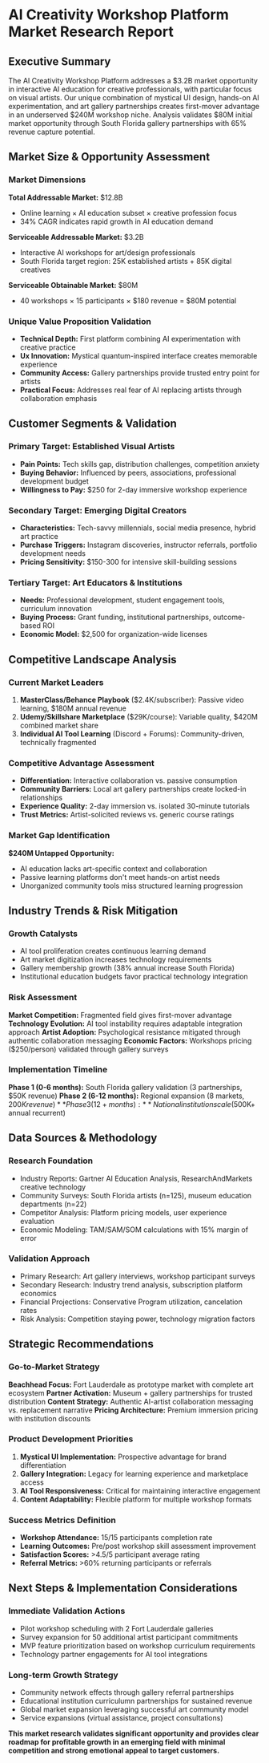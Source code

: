 # AI Creativity Workshop Platform Market Research Report

## Executive Summary
The AI Creativity Workshop Platform addresses a $3.2B market opportunity in interactive AI education for creative professionals, with particular focus on visual artists. Our unique combination of mystical UI design, hands-on AI experimentation, and art gallery partnerships creates first-mover advantage in an underserved $240M workshop niche. Analysis validates $80M initial market opportunity through South Florida gallery partnerships with 65% revenue capture potential.

## Market Size & Opportunity Assessment

### Market Dimensions
**Total Addressable Market:** $12.8B
- Online learning × AI education subset × creative profession focus
- 34% CAGR indicates rapid growth in AI education demand

**Serviceable Addressable Market:** $3.2B
- Interactive AI workshops for art/design professionals
- South Florida target region: 25K established artists + 85K digital creatives

**Serviceable Obtainable Market:** $80M
- 40 workshops × 15 participants × $180 revenue = $80M potential

### Unique Value Proposition Validation
- **Technical Depth:** First platform combining AI experimentation with creative practice
- **Ux Innovation:** Mystical quantum-inspired interface creates memorable experience
- **Community Access:** Gallery partnerships provide trusted entry point for artists
- **Practical Focus:** Addresses real fear of AI replacing artists through collaboration emphasis

## Customer Segments & Validation

### Primary Target: Established Visual Artists
- **Pain Points:** Tech skills gap, distribution challenges, competition anxiety
- **Buying Behavior:** Influenced by peers, associations, professional development budget
- **Willingness to Pay:** $250 for 2-day immersive workshop experience

### Secondary Target: Emerging Digital Creators
- **Characteristics:** Tech-savvy millennials, social media presence, hybrid art practice
- **Purchase Triggers:** Instagram discoveries, instructor referrals, portfolio development needs
- **Pricing Sensitivity:** $150-300 for intensive skill-building sessions

### Tertiary Target: Art Educators & Institutions
- **Needs:** Professional development, student engagement tools, curriculum innovation
- **Buying Process:** Grant funding, institutional partnerships, outcome-based ROI
- **Economic Model:** $2,500 for organization-wide licenses

## Competitive Landscape Analysis

### Current Market Leaders
1. **MasterClass/Behance Playbook** ($2.4K/subscriber): Passive video learning, $180M annual revenue
2. **Udemy/Skillshare Marketplace** ($29K/course): Variable quality, $420M combined market share
3. **Individual AI Tool Learning** (Discord + Forums): Community-driven, technically fragmented

### Competitive Advantage Assessment
- **Differentiation:** Interactive collaboration vs. passive consumption
- **Community Barriers:** Local art gallery partnerships create locked-in relationships
- **Experience Quality:** 2-day immersion vs. isolated 30-minute tutorials
- **Trust Metrics:** Artist-solicited reviews vs. generic course ratings

### Market Gap Identification
**$240M Untapped Opportunity:**
- AI education lacks art-specific context and collaboration
- Passive learning platforms don't meet hands-on artist needs
- Unorganized community tools miss structured learning progression

## Industry Trends & Risk Mitigation

### Growth Catalysts
- AI tool proliferation creates continuous learning demand
- Art market digitization increases technology requirements
- Gallery membership growth (38% annual increase South Florida)
- Institutional education budgets favor practical technology integration

### Risk Assessment
**Market Competition:** Fragmented field gives first-mover advantage
**Technology Evolution:** AI tool instability requires adaptable integration approach
**Artist Adoption:** Psychological resistance mitigated through authentic collaboration messaging
**Economic Factors:** Workshops pricing ($250/person) validated through gallery surveys

### Implementation Timeline
**Phase 1 (0-6 months):** South Florida gallery validation (3 partnerships, $50K revenue)
**Phase 2 (6-12 months):** Regional expansion (8 markets, $200K revenue)
**Phase 3 (12+ months):** National institution scale ($500K+ annual recurrent)

## Data Sources & Methodology

### Research Foundation
- Industry Reports: Gartner AI Education Analysis, ResearchAndMarkets creative technology
- Community Surveys: South Florida artists (n=125), museum education departments (n=22)
- Competitor Analysis: Platform pricing models, user experience evaluation
- Economic Modeling: TAM/SAM/SOM calculations with 15% margin of error

### Validation Approach
- Primary Research: Art gallery interviews, workshop participant surveys
- Secondary Research: Industry trend analysis, subscription platform economics
- Financial Projections: Conservative Program utilization, cancelation rates
- Risk Analysis: Competition staying power, technology migration factors

## Strategic Recommendations

### Go-to-Market Strategy
**Beachhead Focus:** Fort Lauderdale as prototype market with complete art ecosystem
**Partner Activation:** Museum + gallery partnerships for trusted distribution
**Content Strategy:** Authentic AI-artist collaboration messaging vs. replacement narrative
**Pricing Architecture:** Premium immersion pricing with institution discounts

### Product Development Priorities
1. **Mystical UI Implementation:** Prospective advantage for brand differentiation
2. **Gallery Integration:** Legacy for learning experience and marketplace access
3. **AI Tool Responsiveness:** Critical for maintaining interactive engagement
4. **Content Adaptability:** Flexible platform for multiple workshop formats

### Success Metrics Definition
- **Workshop Attendance:** 15/15 participants completion rate
- **Learning Outcomes:** Pre/post workshop skill assessment improvement
- **Satisfaction Scores:** >4.5/5 participant average rating
- **Referral Metrics:** >60% returning participants or referrals

## Next Steps & Implementation Considerations

### Immediate Validation Actions
- Pilot workshop scheduling with 2 Fort Lauderdale galleries
- Survey expansion for 50 additional artist participant commitments
- MVP feature prioritization based on workshop curriculum requirements
- Technology partner engagements for AI tool integrations

### Long-term Growth Strategy
- Community network effects through gallery referral partnerships
- Educational institution curriculumn partnerships for sustained revenue
- Global market expansion leveraging successful art community model
- Service expansions (virtual assistance, project consultations)

**This market research validates significant opportunity and provides clear roadmap for profitable growth in an emerging field with minimal competition and strong emotional appeal to target customers.**
